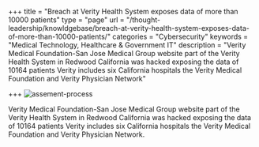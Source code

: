 +++
title = "Breach at Verity Health System exposes data of more than 10000 patients"
type = "page"
url = "/thought-leadership/knowldgebase/breach-at-verity-health-system-exposes-data-of-more-than-10000-patients/"
categories = "Cybersecurity"
keywords = "Medical Technology, Healthcare & Government IT"
description = "Verity Medical Foundation-San Jose Medical Group website part of the Verity Health System in Redwood California was hacked exposing the data of 10164 patients Verity includes six California hospitals the Verity Medical Foundation and Verity Physician Network"
   

+++
![assement-process](/blog/Breach_at__1486552608-300x169.png#center) 

 Verity Medical Foundation-San Jose Medical Group website part of the Verity Health System in Redwood California was hacked exposing the data of 10164 patients Verity includes six California hospitals the Verity Medical Foundation and Verity Physician Network.
